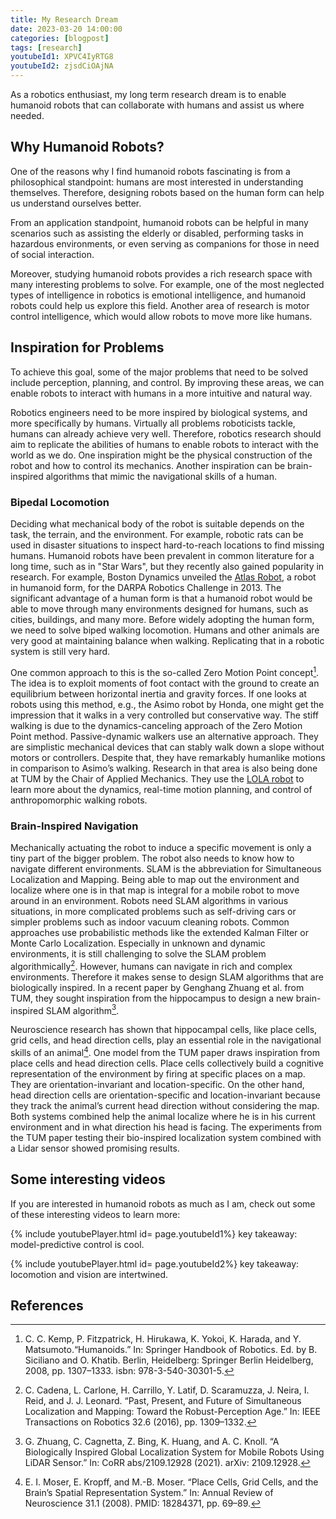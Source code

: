 ```yaml
---
title: My Research Dream
date: 2023-03-20 14:00:00
categories: [blogpost]
tags: [research]     
youtubeId1: XPVC4IyRTG8
youtubeId2: zjsdCiOAjNA
---
```


As a robotics enthusiast, my long term research dream is to enable humanoid robots that can collaborate with humans and assist us where needed.

## Why Humanoid Robots?

One of the reasons why I find humanoid robots fascinating is from a philosophical standpoint: humans are most interested in understanding themselves. Therefore, designing robots based on the human form can help us understand ourselves better.

From an application standpoint, humanoid robots can be helpful in many scenarios such as assisting the elderly or disabled, performing tasks in hazardous environments, or even serving as companions for those in need of social interaction.

Moreover, studying humanoid robots provides a rich research space with many interesting problems to solve. For example, one of the most neglected types of intelligence in robotics is emotional intelligence, and humanoid robots could help us explore this field. Another area of research is motor control intelligence, which would allow robots to move more like humans.

## Inspiration for Problems

To achieve this goal, some of the major problems that need to be solved include perception, planning, and control. By improving these areas, we can enable robots to interact with humans in a more intuitive and natural way.

Robotics engineers need to be more inspired by biological systems, and more specifically by humans. Virtually all problems roboticists tackle, humans can already achieve very well. Therefore, robotics research should aim to replicate the abilities of humans to enable robots to interact with the world as we do. One inspiration  might be the physical construction of the robot and how to control its mechanics. Another inspiration can be brain-inspired algorithms that mimic the navigational skills of a human.

### Bipedal Locomotion

Deciding what mechanical body of the robot is suitable depends on the task, the terrain, and the environment. For example, robotic rats can be used in disaster situations to inspect hard-to-reach locations to find missing humans. Humanoid robots have been prevalent in common literature for a long time, such as in "Star Wars", but they recently also gained popularity in research. For example, Boston Dynamics unveiled the [Atlas Robot](https://www.darpa.mil/about-us/timeline/debut-atlas-robot), a robot in humanoid form, for the DARPA Robotics Challenge in 2013. The significant advantage of a human form is that a humanoid robot would be able to move through many environments designed for humans, such as cities, buildings, and many more. Before widely adopting the human form, we need to solve biped walking locomotion. Humans and other animals are very good at maintaining balance when walking. Replicating that in a robotic system is still very hard.

One common approach to this is the so-called Zero Motion Point concept[^zero-motion-point]. The idea is to exploit moments of foot contact with the ground to create an equilibrium between horizontal inertia and gravity forces. If one looks at robots using this method, e.g., the Asimo robot by Honda, one might get the impression that it walks in a very controlled but conservative way. The stiff walking is due to the dynamics-canceling approach of the Zero Motion Point method. Passive-dynamic walkers use an alternative approach. They are simplistic mechanical devices that can stably walk down a slope without motors or controllers. Despite that, they have remarkably humanlike motions in comparison to Asimo’s walking. Research in that area is also being done at TUM by the Chair of Applied Mechanics. They use the [LOLA robot](https://www.darpa.mil/about-us/timeline/debut-atlas-robot) to learn more about the dynamics, real-time motion planning, and control of anthropomorphic walking robots.

### Brain-Inspired Navigation

Mechanically actuating the robot to induce a specific movement is only a tiny part of the bigger problem. The robot also needs to know how to navigate different environments. SLAM is the abbreviation for Simultaneous Localization and Mapping. Being able to map out the environment and localize where one is in that map is integral for a mobile robot to move around in an environment. Robots need SLAM algorithms in various situations, in more complicated problems such as self-driving cars or simpler problems such as indoor vacuum cleaning robots. Common approaches use probabilistic methods like the extended Kalman Filter or Monte Carlo Localization. Especially in unknown and dynamic environments, it is still challenging to solve the SLAM problem algorithmically[^slam-survey]. However, humans can navigate in rich and complex environments. Therefore it makes sense to design SLAM algorithms that are biologically inspired. In a recent paper by Genghang Zhuang et al. from TUM, they sought inspiration from the hippocampus to design a new brain-inspired SLAM
algorithm[^tum-slam].

Neuroscience research has shown that hippocampal cells, like place cells, grid cells, and head direction cells, play an essential role in the navigational skills of an animal[^moser]. One model from the TUM paper draws inspiration from place cells and head direction cells. Place cells collectively build a cognitive representation of the environment by firing at specific places on a map. They are orientation-invariant and location-specific. On the other hand, head direction cells are orientation-specific and location-invariant because they track the animal’s current head direction without considering the map. Both systems combined help the animal localize where he is in his current environment and in what direction his head is facing. The experiments from the TUM paper testing their bio-inspired localization system combined with a Lidar sensor showed promising results.

## Some interesting videos

If you are interested in humanoid robots as much as I am, check out some of these interesting videos to learn more:

{% include youtubePlayer.html id= page.youtubeId1%}
key takeaway: model-predictive control is cool.

{% include youtubePlayer.html id= page.youtubeId2%}
key takeaway: locomotion and vision are intertwined.

## References

[^zero-motion-point]: C. C. Kemp, P. Fitzpatrick, H. Hirukawa, K. Yokoi, K. Harada, and Y. Matsumoto.“Humanoids.” In: Springer Handbook of Robotics. Ed. by B. Siciliano and O. Khatib. Berlin, Heidelberg: Springer Berlin Heidelberg, 2008, pp. 1307–1333. isbn: 978-3-540-30301-5.
[^slam-survey]:  C. Cadena, L. Carlone, H. Carrillo, Y. Latif, D. Scaramuzza, J. Neira, I. Reid, and J. J. Leonard. “Past, Present, and Future of Simultaneous Localization and Mapping: Toward the Robust-Perception Age.” In: IEEE Transactions on Robotics 32.6 (2016), pp. 1309–1332.
[^tum-slam]:  G. Zhuang, C. Cagnetta, Z. Bing, K. Huang, and A. C. Knoll. “A Biologically Inspired Global Localization System for Mobile Robots Using LiDAR Sensor.” In: CoRR abs/2109.12928 (2021). arXiv: 2109.12928.
[^moser]: E. I. Moser, E. Kropff, and M.-B. Moser. “Place Cells, Grid Cells, and the Brain’s Spatial Representation System.” In: Annual Review of Neuroscience 31.1 (2008). PMID: 18284371, pp. 69–89.
